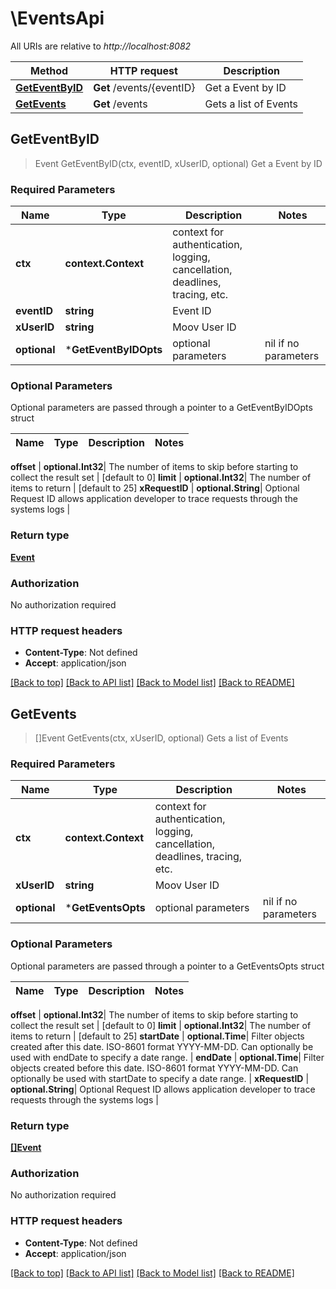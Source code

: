 # \EventsApi

All URIs are relative to *http://localhost:8082*

Method | HTTP request | Description
------------- | ------------- | -------------
[**GetEventByID**](EventsApi.md#GetEventByID) | **Get** /events/{eventID} | Get a Event by ID
[**GetEvents**](EventsApi.md#GetEvents) | **Get** /events | Gets a list of Events



## GetEventByID

> Event GetEventByID(ctx, eventID, xUserID, optional)
Get a Event by ID

### Required Parameters


Name | Type | Description  | Notes
------------- | ------------- | ------------- | -------------
**ctx** | **context.Context** | context for authentication, logging, cancellation, deadlines, tracing, etc.
**eventID** | **string**| Event ID | 
**xUserID** | **string**| Moov User ID | 
 **optional** | ***GetEventByIDOpts** | optional parameters | nil if no parameters

### Optional Parameters

Optional parameters are passed through a pointer to a GetEventByIDOpts struct


Name | Type | Description  | Notes
------------- | ------------- | ------------- | -------------


 **offset** | **optional.Int32**| The number of items to skip before starting to collect the result set | [default to 0]
 **limit** | **optional.Int32**| The number of items to return | [default to 25]
 **xRequestID** | **optional.String**| Optional Request ID allows application developer to trace requests through the systems logs | 

### Return type

[**Event**](Event.md)

### Authorization

No authorization required

### HTTP request headers

- **Content-Type**: Not defined
- **Accept**: application/json

[[Back to top]](#) [[Back to API list]](../README.md#documentation-for-api-endpoints)
[[Back to Model list]](../README.md#documentation-for-models)
[[Back to README]](../README.md)


## GetEvents

> []Event GetEvents(ctx, xUserID, optional)
Gets a list of Events

### Required Parameters


Name | Type | Description  | Notes
------------- | ------------- | ------------- | -------------
**ctx** | **context.Context** | context for authentication, logging, cancellation, deadlines, tracing, etc.
**xUserID** | **string**| Moov User ID | 
 **optional** | ***GetEventsOpts** | optional parameters | nil if no parameters

### Optional Parameters

Optional parameters are passed through a pointer to a GetEventsOpts struct


Name | Type | Description  | Notes
------------- | ------------- | ------------- | -------------

 **offset** | **optional.Int32**| The number of items to skip before starting to collect the result set | [default to 0]
 **limit** | **optional.Int32**| The number of items to return | [default to 25]
 **startDate** | **optional.Time**| Filter objects created after this date. ISO-8601 format YYYY-MM-DD. Can optionally be used with endDate to specify a date range. | 
 **endDate** | **optional.Time**| Filter objects created before this date. ISO-8601 format YYYY-MM-DD. Can optionally be used with startDate to specify a date range. | 
 **xRequestID** | **optional.String**| Optional Request ID allows application developer to trace requests through the systems logs | 

### Return type

[**[]Event**](Event.md)

### Authorization

No authorization required

### HTTP request headers

- **Content-Type**: Not defined
- **Accept**: application/json

[[Back to top]](#) [[Back to API list]](../README.md#documentation-for-api-endpoints)
[[Back to Model list]](../README.md#documentation-for-models)
[[Back to README]](../README.md)

